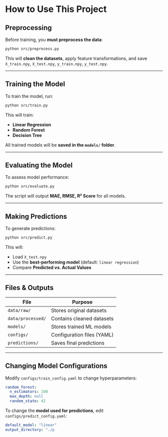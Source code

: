 #  **How to Use This Project**

##  **Preprocessing**
Before training, you **must preprocess the data**:
```bash
python src/preprocess.py
```
This will **clean the datasets**, apply feature transformations, and save `X_train.npy`, `X_test.npy`, `y_train.npy`, `y_test.npy`.

---

##  **Training the Model**
To train the model, run:
```bash
python src/train.py
```
This will train:
- **Linear Regression**
- **Random Forest**
- **Decision Tree**

All trained models will be **saved in the `models/` folder**.

---

##  **Evaluating the Model**
To assess model performance:
```bash
python src/evaluate.py
```
The script will output **MAE, RMSE, R² Score** for all models.

---

##  **Making Predictions**
To generate predictions:
```bash
python src/predict.py
```
This will:
- Load `X_test.npy`
- Use the **best-performing model** (default: `linear regression`)
- Compare **Predicted vs. Actual Values**

---

## **Files & Outputs**
| File                   | Purpose |
|------------------------|---------|
| `data/raw/`           | Stores original datasets |
| `data/processed/`     | Contains cleaned datasets |
| `models/`             | Stores trained ML models |
| `configs/`            | Configuration files (YAML) |
| `predictions/`        | Saves final predictions |

---

##  **Changing Model Configurations**
Modify `configs/train_config.yaml` to change hyperparameters:
```yaml
random_forest:
  n_estimators: 100
  max_depth: null
  random_state: 42
```
To change the **model used for predictions**, edit `configs/predict_config.yaml`:
```yaml
default_model: "linear"
output_directory: "./p
